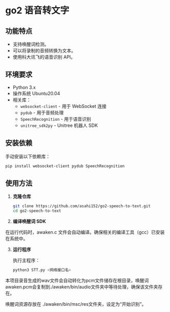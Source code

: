 # go2 语音转文字

## 功能特点

- 支持唤醒词检测。
- 可以将录制的音频转换为文本。
- 使用科大讯飞的语音识别 API。

## 环境要求

- Python 3.x
- 操作系统 Ubuntu20.04
- 相关库：
  - `websocket-client` - 用于 WebSocket 连接
  - `pydub` - 用于音频处理
  - `SpeechRecognition` - 用于语音识别
  - `unitree_sdk2py` - Unitree 机器人 SDK

## 安装依赖

手动安装以下依赖库：

```bash
pip install websocket-client pydub SpeechRecognition
```

## 使用方法

1. **克隆仓库**

   ```bash
   git clone https://github.com/asahi152/go2-speech-to-text.git
   cd go2-speech-to-text
   ```

2. **编译唤醒词 SDK**

 在运行代码时，awaken.c 文件会自动编译。确保相关的编译工具（gcc）已安装在系统中。

3. **运行程序**

   执行主程序：

   ```bash
   python3 STT.py <网络接口名>
   ```

  本项目录音生成的wav文件会自动转化为pcm文件储存在根目录，唤醒词awaken.pcm会复制到./awaken/bin/audio文件夹中等待处理，确保该文件夹存在。

  唤醒词资源存放在 ./awaken/bin/msc/res文件夹，设定为“开始识别”。
